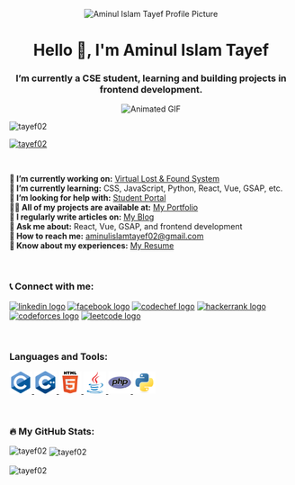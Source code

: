 <p align="center">
  <img height="150" src="https://avatars.githubusercontent.com/u/102047899?v=4" alt="Aminul Islam Tayef Profile Picture" />
</p>

<h1 align="center">Hello 👋, I'm Aminul Islam Tayef</h1>
<h3 align="center">I’m currently a CSE student, learning and building projects in frontend development.</h3>

<div align="center">
  <img src="https://media.giphy.com/media/M9gbBd9nbDrOTu1Mqx/giphy.gif" width="300" alt="Animated GIF" />
</div>

<p align="left"> <img src="https://komarev.com/ghpvc/?username=tayef02&label=Profile%20views&color=0e75b6&style=flat" alt="tayef02" /> </p>

<p align="left"> <a href="https://github.com/ryo-ma/github-profile-trophy"><img src="https://github-profile-trophy.vercel.app/?username=tayef02" alt="tayef02" /></a> </p>

<br>

**🔭 I’m currently working on:** [Virtual Lost & Found System](https://docs.google.com/document/d/1hVktm4MB1OkxgRIqHOczk5Nvup3o1FiMHzv0dSNi0NQ/edit?usp=sharing)
<br>
**🌱 I’m currently learning:** CSS, JavaScript, Python, React, Vue, GSAP, etc.
<br>
**🤝 I’m looking for help with:** [Student Portal](https://docs.google.com/document/d/1hVktm4MB1OkxgRIqHOczk5Nvup3o1FiMHzv0dSNi0NQ/edit?usp=sharing)
<br>
**👨‍💻 All of my projects are available at:** [My Portfolio](#)
<br>
**📝 I regularly write articles on:** [My Blog](#)
<br>
**💬 Ask me about:** React, Vue, GSAP, and frontend development
<br>
**💌 How to reach me:** aminulislamtayef02@gmail.com
<br>
**📝 Know about my experiences:** [My Resume](#)

<br>

### 📞 Connect with me:
<p align="left">
<a href="https://linkedin.com/in/yourlinkedin" target="blank"><img src="https://img.shields.io/static/v1?message=LinkedIn&logo=linkedin&label=&color=0077B5&logoColor=white&labelColor=&style=for-the-badge" height="25" alt="linkedin logo" /></a>
<a href="https://fb.com/yourfacebook" target="blank"><img src="https://img.shields.io/static/v1?message=Facebook&logo=facebook&label=&color=1877F2&logoColor=white&labelColor=&style=for-the-badge" height="25" alt="facebook logo" /></a>
<a href="https://www.codechef.com/users/yourcodechef" target="blank"><img src="https://img.shields.io/static/v1?message=CodeChef&logo=codechef&label=&color=5A5A5A&logoColor=white&labelColor=&style=for-the-badge" height="25" alt="codechef logo" /></a>
<a href="https://www.hackerrank.com/yourhackerrank" target="blank"><img src="https://img.shields.io/static/v1?message=HackerRank&logo=hackerrank&label=&color=2EC866&logoColor=white&labelColor=&style=for-the-badge" height="25" alt="hackerrank logo" /></a>
<a href="https://codeforces.com/profile/yourcodeforces" target="blank"><img src="https://img.shields.io/static/v1?message=CodeForces&logo=codeforces&label=&color=1F8ACB&logoColor=white&labelColor=&style=for-the-badge" height="25" alt="codeforces logo" /></a>
<a href="https://www.leetcode.com/yourleetcode" target="blank"><img src="https://img.shields.io/static/v1?message=LeetCode&logo=leetcode&label=&color=FFA116&logoColor=white&labelColor=&style=for-the-badge" height="25" alt="leetcode logo" /></a>
</p>

<br>

<h3 align="left">Languages and Tools:</h3>
<p align="left">
<a href="https://www.cprogramming.com/" target="_blank" rel="noreferrer"> <img src="https://raw.githubusercontent.com/devicons/devicon/master/icons/c/c-original.svg" alt="c" width="40" height="40"/> </a>
<a href="https://www.w3schools.com/cpp/" target="_blank" rel="noreferrer"> <img src="https://raw.githubusercontent.com/devicons/devicon/master/icons/cplusplus/cplusplus-original.svg" alt="cplusplus" width="40" height="40"/> </a>
<a href="https://www.w3.org/html/" target="_blank" rel="noreferrer"> <img src="https://raw.githubusercontent.com/devicons/devicon/master/icons/html5/html5-original-wordmark.svg" alt="html5" width="40" height="40"/> </a>
<a href="https://www.java.com" target="_blank" rel="noreferrer"> <img src="https://raw.githubusercontent.com/devicons/devicon/master/icons/java/java-original.svg" alt="java" width="40" height="40"/> </a>
<a href="https://www.php.net" target="_blank" rel="noreferrer"> <img src="https://raw.githubusercontent.com/devicons/devicon/master/icons/php/php-original.svg" alt="php" width="40" height="40"/> </a>
<a href="https://www.python.org" target="_blank" rel="noreferrer"> <img src="https://raw.githubusercontent.com/devicons/devicon/master/icons/python/python-original.svg" alt="python" width="40" height="40"/> </a>
</p>

<br>

### 🔥 My GitHub Stats:
<p><img align="left" src="https://github-readme-stats.vercel.app/api/top-langs?username=tayef02&show_icons=true&locale=en&layout=compact" alt="tayef02" /></p>
<p>&nbsp;<img align="center" src="https://github-readme-stats.vercel.app/api?username=tayef02&show_icons=true&locale=en" alt="tayef02" /></p>
<p><img align="center" src="https://github-readme-streak-stats.herokuapp.com/?user=tayef02&" alt="tayef02" /></p>
